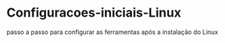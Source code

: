 # Configuracoes-iniciais-Linux
passo a passo para configurar as ferramentas após a instalação do Linux
